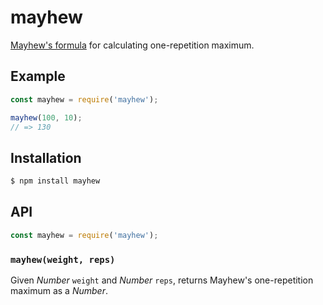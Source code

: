 # mayhew

[Mayhew's formula][1] for calculating one-repetition maximum.

## Example

``` javascript
const mayhew = require('mayhew');

mayhew(100, 10);
// => 130
```

## Installation

``` bash
$ npm install mayhew
```

## API

``` javascript
const mayhew = require('mayhew');
```

### `mayhew(weight, reps)`

Given _Number_ `weight` and _Number_ `reps`, returns Mayhew's one-repetition
maximum as a _Number_.


   [1]: https://en.wikipedia.org/wiki/One-repetition_maximum#Mayhew_et_al.
